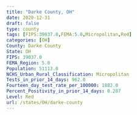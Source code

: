 ```yaml
---
title: "Darke County, OH"
date: 2020-12-31
draft: false
type: county
tags: [FIPS:39037.0,FEMA:5.0,Micropolitan,Red]
categories: [OH]
County: Darke County
State: OH
FIPS: 39037.0
FEMA_Region: 5.0
Population: 51113.0
NCHS_Urban_Rural_Classification: Micropolitan
Tests_in_prior_14_days: 962.0
Fourteen_day_test_rate_per_100000: 1882.0
Percent_Positivity_in_prior_14_days: 0.287
Level: Red
url: /states/OH/darke-county
---
```



